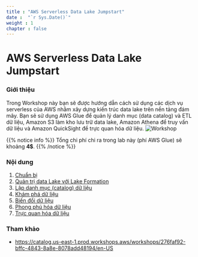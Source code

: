 ```yaml
---
title : "AWS Serverless Data Lake Jumpstart"
date :  "`r Sys.Date()`" 
weight : 1 
chapter : false
---
```

# AWS Serverless Data Lake Jumpstart
### Giới thiệu
Trong Workshop này bạn sẽ được hướng dẫn cách sử dụng các dịch vụ serverless của AWS nhằm xây dựng kiến trúc data lake trên nền tảng đám mây. Bạn sẽ sử dụng AWS Glue để quản lý danh mục (data catalog) và ETL dữ liệu, Amazon S3 làm kho lưu trữ data lake, Amazon Athena để truy vấn dữ liệu và Amazon QuickSight để trực quan hóa dữ liệu.
![Workshop](/images/aws-serverless-data-lake-jumpstart-architecture.png)

{{% notice info %}}
Tổng chi phí chi ra trong lab này (phí AWS Glue) sẽ khoảng **4$**.
{{% /notice %}}

### Nội dung
 1. [Chuẩn bị](1-getting-started/)
 2. [Quản trị data Lake với Lake Formation](2-data-lake-administrator/)
 3. [Lập danh mục (catalog) dữ liệu](3-cataloging-data/)
 4. [Khám phá dữ liệu](4-exploring-data/)
 5. [Biến đổi dữ liệu](5-exploring-data/)
 6. [Phong phú hóa dữ liệu](6-enriching-data/)
 7. [Trực quan hóa dữ liệu](7-visualizing-data/)

### Tham khảo
  * https://catalog.us-east-1.prod.workshops.aws/workshops/276faf92-bffc-4843-8a8e-8078add48194/en-US